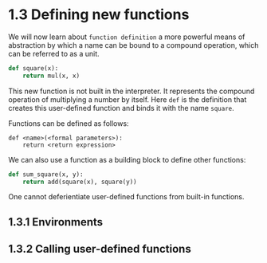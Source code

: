# 1.3 Defining new functions

We will now learn about `function definition` a more powerful means of abstraction by which a name can be bound to a compound operation, which can be referred to as a unit.

```python
def square(x):
    return mul(x, x)
```

This new function is not built in the interpreter. It represents the compound operation of multiplying a number by itself. Here `def` is the definition that creates this user-defined function and binds it with the name `square`.

Functions can be defined as follows:

```
def <name>(<formal parameters>):
    return <return expression>
```

We can also use a function as a building block to define other functions:

```python
def sum_square(x, y):
    return add(square(x), square(y))
```

One cannot deferientiate user-defined functions from built-in functions.

## 1.3.1 Environments

## 1.3.2 Calling user-defined functions
